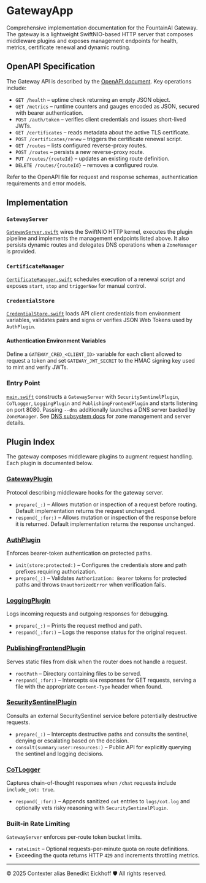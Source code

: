 # GatewayApp

Comprehensive implementation documentation for the FountainAI Gateway. The gateway is a lightweight SwiftNIO-based HTTP server that composes middleware plugins and exposes management endpoints for health, metrics, certificate renewal and dynamic routing.

## OpenAPI Specification
The Gateway API is described by the [OpenAPI document](../FountainOps/FountainAi/openAPI/v1/gateway.yml). Key operations include:

- `GET /health` – uptime check returning an empty JSON object.
- `GET /metrics` – runtime counters and gauges encoded as JSON, secured with bearer authentication.
- `POST /auth/token` – verifies client credentials and issues short-lived JWTs.
- `GET /certificates` – reads metadata about the active TLS certificate.
- `POST /certificates/renew` – triggers the certificate renewal script.
- `GET /routes` – lists configured reverse-proxy routes.
- `POST /routes` – persists a new reverse-proxy route.
- `PUT /routes/{routeId}` – updates an existing route definition.
- `DELETE /routes/{routeId}` – removes a configured route.

Refer to the OpenAPI file for request and response schemas, authentication requirements and error models.

## Implementation

### `GatewayServer`
[`GatewayServer.swift`](GatewayServer.swift) wires the SwiftNIO HTTP kernel, executes the plugin pipeline and implements the management endpoints listed above. It also persists dynamic routes and delegates DNS operations when a `ZoneManager` is provided.

### `CertificateManager`
[`CertificateManager.swift`](CertificateManager.swift) schedules execution of a renewal script and exposes `start`, `stop` and `triggerNow` for manual control.

### `CredentialStore`
[`CredentialStore.swift`](CredentialStore.swift) loads API client credentials from environment variables, validates pairs and signs or verifies JSON Web Tokens used by `AuthPlugin`.

#### Authentication Environment Variables
Define a `GATEWAY_CRED_<CLIENT_ID>` variable for each client allowed to request a token and set `GATEWAY_JWT_SECRET` to the HMAC signing key used to mint and verify JWTs.

### Entry Point
[`main.swift`](main.swift) constructs a `GatewayServer` with `SecuritySentinelPlugin`, `CoTLogger`, `LoggingPlugin` and `PublishingFrontendPlugin` and starts listening on port 8080. Passing `--dns` additionally launches a DNS server backed by `ZoneManager`. See [DNS subsystem docs](../FountainCodex/DNS/README.md) for zone management and server details.

## Plugin Index

The gateway composes middleware plugins to augment request handling. Each plugin is documented below.

### [GatewayPlugin](GatewayPlugin.swift)
Protocol describing middleware hooks for the gateway server.

- `prepare(_:)` – Allows mutation or inspection of a request before routing. Default implementation returns the request unchanged.
- `respond(_:for:)` – Allows mutation or inspection of the response before it is returned. Default implementation returns the response unchanged.

### [AuthPlugin](AuthPlugin.swift)
Enforces bearer-token authentication on protected paths.

- `init(store:protected:)` – Configures the credentials store and path prefixes requiring authorization.
- `prepare(_:)` – Validates `Authorization: Bearer` tokens for protected paths and throws `UnauthorizedError` when verification fails.

### [LoggingPlugin](LoggingPlugin.swift)
Logs incoming requests and outgoing responses for debugging.

- `prepare(_:)` – Prints the request method and path.
- `respond(_:for:)` – Logs the response status for the original request.

### [PublishingFrontendPlugin](PublishingFrontendPlugin.swift)
Serves static files from disk when the router does not handle a request.

- `rootPath` – Directory containing files to be served.
- `respond(_:for:)` – Intercepts `404` responses for GET requests, serving a file with the appropriate `Content-Type` header when found.

### [SecuritySentinelPlugin](SecuritySentinelPlugin.swift)
Consults an external SecuritySentinel service before potentially destructive requests.

- `prepare(_:)` – Intercepts destructive paths and consults the sentinel, denying or escalating based on the decision.
- `consult(summary:user:resources:)` – Public API for explicitly querying the sentinel and logging decisions.

### [CoTLogger](CoTLogger.swift)
Captures chain-of-thought responses when `/chat` requests include `include_cot: true`.

- `respond(_:for:)` – Appends sanitized `cot` entries to `logs/cot.log` and optionally vets risky reasoning with `SecuritySentinelPlugin`.

### Built-in Rate Limiting
`GatewayServer` enforces per-route token bucket limits.

- `rateLimit` – Optional requests-per-minute quota on route definitions.
- Exceeding the quota returns HTTP `429` and increments throttling metrics.

---
© 2025 Contexter alias Benedikt Eickhoff 🛡️ All rights reserved.
